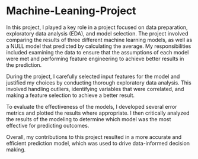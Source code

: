 # Machine-Leaning-Project
In this project, I played a key role in a project focused on data preparation, exploratory data analysis (EDA), and model selection. The project involved comparing the results of three different machine learning models, as well as a NULL model that predicted by calculating the average. My responsibilities included examining the data to ensure that the assumptions of each model were met and performing feature engineering to achieve better results in the prediction.

During the project, I carefully selected input features for the model and justified my choices by conducting thorough exploratory data analysis. This involved handling outliers, identifying variables that were correlated, and making a feature selection to achieve a better result.

To evaluate the effectiveness of the models, I developed several error metrics and plotted the results where appropriate. I then critically analyzed the results of the modeling to determine which model was the most effective for predicting outcomes.

Overall, my contributions to this project resulted in a more accurate and efficient prediction model, which was used to drive data-informed decision making.
